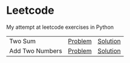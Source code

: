 # Leetcode

My attempt at leetcode exercises in Python

|  |  |  |
|---|:---:|:---:|
| Two Sum | [Problem](https://leetcode.com/problems/two-sum/description/) | [Solution](https://github.com/v1n337/leetcode-python/blob/master/solutions/two_sum.py) |
| Add Two Numbers | [Problem](https://leetcode.com/problems/add-two-numbers/description/) | [Solution](https://github.com/v1n337/leetcode-python/blob/master/solutions/add_two_numbers.py) |

<!-- | | [Problem]() | [Solution](https://github.com/v1n337/leetcode-python/blob/master/solutions/) | -->

